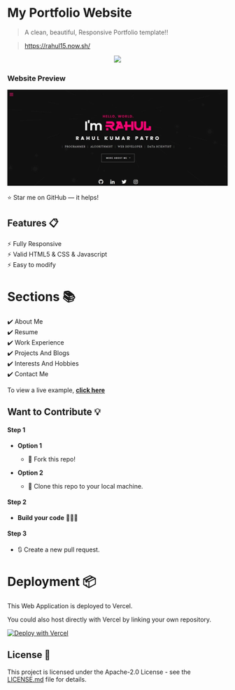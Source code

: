 # My Portfolio Website

> A clean, beautiful, Responsive Portfolio template!!

> https://rahul15.now.sh/

<p align="center"><img src="https://media.giphy.com/media/9JrkkDoJuU0FbdbUZU/giphy.gif" width = 30%></p>

### Website Preview
<p align="center"> 
  <kbd>
    <a href="https://rahul15.now.sh/" target="_blank"><img src="images/readme1.JPG">
  </a>
  </kbd>
</p>

:star: Star me on GitHub — it helps!

## Features 📋
⚡️ Fully Responsive\
⚡️ Valid HTML5 & CSS & Javascript\
⚡️ Easy to modify

# Sections 📚

✔️ About Me\
✔️ Resume\
✔️ Work Experience\
✔️ Projects And Blogs\
✔️ Interests And Hobbies\
✔️ Contact Me

To view a live example, **[click here](https://rahul15.now.sh/)**

## Want to Contribute 💡
#### Step 1

- **Option 1**
    - 🍴 Fork this repo!

- **Option 2**
    - 👯 Clone this repo to your local machine.


#### Step 2

- **Build your code** 🔨🔨🔨

#### Step 3

- 🔃 Create a new pull request.


# Deployment 📦

This Web Application is deployed to Vercel.

You could also host directly with Vercel by linking your own repository.

[![Deploy with Vercel](https://vercel.com/button)](https://vercel.com/new/git/external?repository-url=https%3A%2F%2Fgithub.com%2Fvercel%2Fnext.js%2Ftree%2Fcanary%2Fexamples%2Fhello-world)

## License 📄
This project is licensed under the Apache-2.0 License - see the [LICENSE.md](./LICENSE) file for details.



